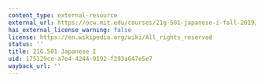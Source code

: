 ```yaml
---
content_type: external-resource
external_url: https://ocw.mit.edu/courses/21g-501-japanese-i-fall-2019/
has_external_license_warning: false
license: https://en.wikipedia.org/wiki/All_rights_reserved
status: ''
title: 21G.501 Japanese I
uid: 175129ce-a7e4-4244-9192-f293a647e5e7
wayback_url: ''
---
```


